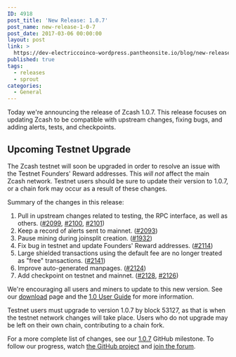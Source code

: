 ```yaml
---
ID: 4918
post_title: 'New Release: 1.0.7'
post_name: new-release-1-0-7
post_date: 2017-03-06 00:00:00
layout: post
link: >
  https://dev-electriccoinco-wordpress.pantheonsite.io/blog/new-release-1-0-7/
published: true
tags:
  - releases
  - sprout
categories:
  - General
---
```

<p>Today we're announcing the release of Zcash 1.0.7. This release focuses on updating Zcash to be compatible with upstream changes, fixing bugs, and adding alerts, tests, and checkpoints.</p>
<div id="upcoming-testnet-upgrade" class="section">
<h2>Upcoming Testnet Upgrade</h2>
<p>The Zcash testnet will soon be upgraded in order to resolve an issue with the Testnet Founders' Reward addresses. This <em>will not</em> affect the main Zcash network. Testnet users should be sure to update their version to 1.0.7, or a chain fork may occur as a result of these changes.</p>
<p>Summary of the changes in this release:</p>
<ol class="arabic simple">
<li>Pull in upstream changes related to testing, the RPC interface, as well as others. (<a class="reference external" href="https://github.com/zcash/zcash/pull/2099">#2099</a>, <a class="reference external" href="https://github.com/zcash/zcash/pull/2100">#2100</a>, <a class="reference external" href="https://github.com/zcash/zcash/pull/2101">#2101</a>)</li>
<li>Keep a record of alerts sent to mainnet. (<a class="reference external" href="https://github.com/zcash/zcash/pull/2093">#2093</a>)</li>
<li>Pause mining during joinsplit creation. (<a class="reference external" href="https://github.com/zcash/zcash/pull/1932">#1932</a>)</li>
<li>Fix bug in testnet and update Founders' Reward addresses. (<a class="reference external" href="https://github.com/zcash/zcash/pull/2114">#2114</a>)</li>
<li>Large shielded transactions using the default fee are no longer treated as "free" transactions. (<a class="reference external" href="https://github.com/zcash/zcash/pull/2141">#2141</a>)</li>
<li>Improve auto-generated manpages. (<a class="reference external" href="https://github.com/zcash/zcash/pull/2124">#2124</a>)</li>
<li>Add checkpoint on testnet and mainnet. (<a class="reference external" href="https://github.com/zcash/zcash/pull/2128">#2128</a>, <a class="reference external" href="https://github.com/zcash/zcash/pull/2126">#2126</a>)</li>
</ol>
<p>We're encouraging all users and miners to update to this new version. See our <a class="reference external" href="https://z.cash/download.html">download</a> page and the <a class="reference external" href="https://github.com/zcash/zcash/wiki/1.0-User-Guide">1.0 User Guide</a> for more information.</p>
<p>Testnet users must upgrade to version 1.0.7 by block 53127, as that is when the testnet network changes will take place. Users who do not upgrade may be left on their own chain, contributing to a chain fork.</p>
<p>For a more complete list of changes, see our <a class="reference external" href="https://github.com/zcash/zcash/milestone/51">1.0.7</a> GitHub milestone. To follow our progress, watch <a class="reference external" href="https://github.com/zcash/zcash/milestones">the GitHub project</a> and <a class="reference external" href="https://forum.z.cash/">join the forum</a>.</p>
</div>

